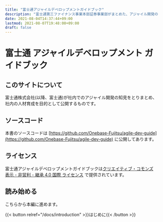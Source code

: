 ```yaml
---
title: "富士通アジャイルデベロップメントガイドブック"
description: "富士通第三ファイナンス事業本部証券事業部がまとめた、アジャイル開発のガイドブックです"
date: 2021-08-04T14:37:44+09:00
lastmod: 2021-08-07T19:48:00+09:00
draft: false
---
```


# 富士通 アジャイルデベロップメント ガイドブック

## このサイトについて

富士通株式会社(以降、富士通)が社内でのアジャイル開発の知見をとりまとめ、
社内の人材育成を目的として公開するものです。

## ソースコード

本書のソースコードは [https://github.com/Onebase-Fujitsu/agile-dev-guide](https://github.com/Onebase-Fujitsu/agile-dev-guide) に公開してあります。

## ライセンス

富士通アジャイルデベロップメントガイドブックは[クリエイティブ・コモンズ 表示 - 非営利 - 継承 4.0 国際 ライセンス](http://creativecommons.org/licenses/by-nc-sa/4.0/) で提供されています。

## 読み始める

こちらから本編に進めます。

{{< button relref="/docs/introduction" >}}はじめに{{< /button >}}